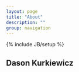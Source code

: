 ```yaml
---
layout: page
title: "About"
description: ""
group: navigation
---
```

{% include JB/setup %}

## Dason Kurkiewicz
